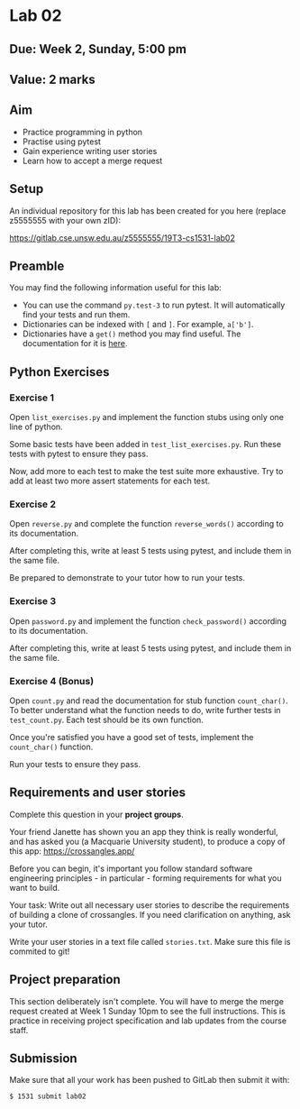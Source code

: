 # Lab 02

## Due: Week 2, Sunday, 5:00 pm

## Value: 2 marks

## Aim

* Practice programming in python
* Practise using pytest
* Gain experience writing user stories
* Learn how to accept a merge request

## Setup

An individual repository for this lab has been created for you here (replace z5555555 with your own zID):

https://gitlab.cse.unsw.edu.au/z5555555/19T3-cs1531-lab02

## Preamble

You may find the following information useful for this lab:

* You can use the command `py.test-3` to run pytest. It will automatically find your tests and run them.
* Dictionaries can be indexed with `[` and `]`. For example, `a['b']`.
* Dictionaries have a `get()` method you may find useful. The documentation for it is [here](https://docs.python.org/3/library/stdtypes.html#dict.get).

## Python Exercises

### Exercise 1

Open `list_exercises.py` and implement the function stubs using only one line of python.

Some basic tests have been added in `test_list_exercises.py`. Run these tests with pytest to ensure they pass.

Now, add more to each test to make the test suite more exhaustive. Try to add at least two more assert statements for each test.

### Exercise 2

Open `reverse.py` and complete the function `reverse_words()` according to its documentation.

After completing this, write at least 5 tests using pytest, and include them in the same file.

Be prepared to demonstrate to your tutor how to run your tests.

### Exercise 3

Open `password.py` and implement the function `check_password()` according to its documentation.

After completing this, write at least 5 tests using pytest, and include them in the same file.

### Exercise 4 (Bonus)

Open `count.py` and read the documentation for stub function `count_char()`. To better understand what the function needs to do, write further tests in `test_count.py`. Each test should be its own function.

Once you're satisfied you have a good set of tests, implement the `count_char()` function.

Run your tests to ensure they pass.

## Requirements and user stories

Complete this question in your **project groups**.

Your friend Janette has shown you an app they think is really wonderful, and has asked you (a Macquarie University student), to produce a copy of this app: https://crossangles.app/

Before you can begin, it's important you follow standard software engineering principles - in particular - forming requirements for what you want to build.

Your task: Write out all necessary user stories to describe the requirements of building a clone of crossangles. If you need clarification on anything, ask your tutor.

Write your user stories in a text file called `stories.txt`. Make sure this file is commited to git!

## Project preparation

This section deliberately isn't complete. You will have to merge the merge request created at Week 1 Sunday 10pm to see the full instructions. This is practice in receiving project specification and lab updates from the course staff.

## Submission

Make sure that all your work has been pushed to GitLab then submit it with:

```bash
$ 1531 submit lab02
```

